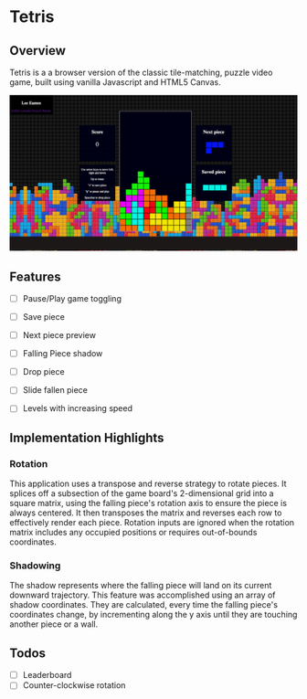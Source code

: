 # Tetris

## Overview

Tetris is a a browser version of the classic tile-matching, puzzle video game, built using vanilla Javascript and HTML5 Canvas.

[Live version]: (https://www.lceames.github.io/Tetris)

![](images/preview-image.png)

## Features

- [ ] Pause/Play game toggling
- [ ] Save piece
- [ ] Next piece preview
- [ ] Falling Piece shadow
- [ ] Drop piece
- [ ] Slide fallen piece
- [ ] Levels with increasing speed


## Implementation Highlights

### Rotation

This application uses a transpose and reverse strategy to rotate pieces. It splices off a subsection of the game board's 2-dimensional grid into a square matrix, using the falling piece's rotation axis to ensure the piece is always centered. It then transposes the matrix and reverses each row to effectively render each piece. Rotation inputs are ignored when the rotation matrix includes any occupied positions or requires out-of-bounds coordinates.

### Shadowing

The shadow represents where the falling piece will land on its current downward trajectory. This feature was accomplished using an array of shadow coordinates. They are calculated, every time the falling piece's coordinates change, by incrementing along the y axis until they are touching another piece or a wall.

## Todos

- [ ] Leaderboard
- [ ] Counter-clockwise rotation
